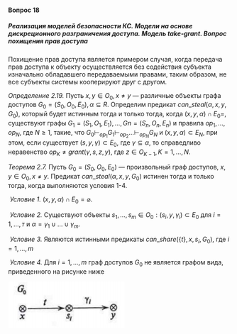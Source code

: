 #### Вопрос 18

##### Реализация моделей безопасности КС. Модели на основе дискреционного разграничения доступа. Модель take-grant. Вопрос похищения прав доступа

Похищение прав доступа является примером случая, когда передача прав доступа к объекту осуществляется без содействия субъек­та изначально обладавшего передаваемыми правами, таким образом, не все субъекты системы кооперируют друг с другом.

*Определение 2.19.* Пусть $x,y\in O_0,x\neq y$ — различные объ­екты графа доступов $G_0 = (S_0,O_0,E_0), \alpha\subseteq R$. Определим преди­кат $can\_steal(\alpha, x,y,G_0)$, который будет истинным тогда и только то­гда, когда $(x,y,\alpha)\cap Е_0 =$, существуют графы $G_1 = (S_1,O_1,E_1),\dots, Gn = (S_n,O_n,E_n)$ и правила $op_1,\dots, op_N$, где $N\geq 1$, такие, что $G_0\vdash_{op_1} G_1\vdash_{op_2} \dots\vdash_{op_N} G_N$ и $(x,y,\alpha)\subset E_N$, при этом, если существует $(s,y,\gamma)\subset E_0$, где $\gamma\subseteq\alpha$, то справедливо неравенство  $op_K\neq grant(\gamma,s,z,y),$ где $z\in O_{K-1}, K=1,\dots,N$.

*Теорема 2.7.* Пусть $G_0 = (S_0,O_0,E_0)$ — произвольный граф доступов, $x,y\in О_0, x\neq y$. Предикат $can\_steal(\alpha,x,y,G_0)$ истинен тогда и только тогда, когда выполняются условия 1-4.

​	*Условие  1.* $(х,у,\alpha)\cap Е_0=\varnothing$.

​	*Условие 2.*  Существуют объекты $s_1,\dots ,s_m\in O_0: (s_i,y,\gamma_i) \subset Е_0$ для $i  = 1,\dots,т$ и $\alpha =\gamma_1\cup\dots\cup\gamma_m$.

​	*Условие 3.*  Являются истинными предикаты $can\_share(\{t\},x,s_i,G_0)$, где $i=1,\dots,m$

​	*Условие 4.* Для $і = 1,\dots, m$ граф доступов $G_0$ не является графом вида, приведенного на рисунке ниже

![image-20220606180231803](Answer_18/image-20220606180231803.png)